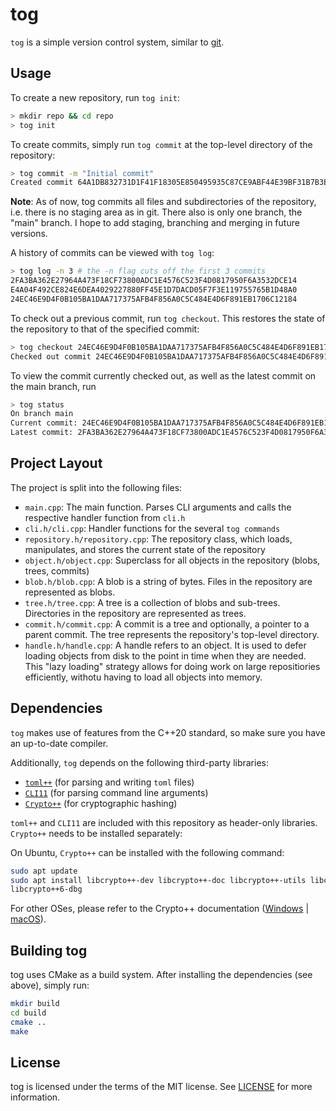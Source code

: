 # tog

`tog` is a simple version control system, similar to [git](https://git-scm.com/).

## Usage
To create a new repository, run `tog init`:
```bash
> mkdir repo && cd repo
> tog init
```

To create commits, simply run `tog commit` at the top-level directory of the
repository:
```bash
> tog commit -m "Initial commit"
Created commit 64A1DB832731D1F41F18305E850495935C87CE9ABF44E39BF31B7B3BD714AAB9
```

**Note**: As of now, tog commits all files and subdirectories of the repository,
i.e. there is no staging area as in git. There also is only one branch, the
"main" branch. I hope to add staging, branching and merging in future versions.

A history of commits can be viewed with `tog log`:
```bash
> tog log -n 3 # the -n flag cuts off the first 3 commits
2FA3BA362E27964A473F18CF73800ADC1E4576C523F4D0817950F6A3532DCE14
E4A04F492CE824E6DEA4029227880FF45E1D7DACD05F7F3E119755765B1D48A0
24EC46E9D4F0B105BA1DAA717375AFB4F856A0C5C484E4D6F891EB1706C12184
```

To check out a previous commit, run `tog checkout`. This restores the state
of the repository to that of the specified commit:
```bash
> tog checkout 24EC46E9D4F0B105BA1DAA717375AFB4F856A0C5C484E4D6F891EB1706C12184
Checked out commit 24EC46E9D4F0B105BA1DAA717375AFB4F856A0C5C484E4D6F891EB1706C12184
```

To view the commit currently checked out, as well as the latest commit on the
main branch, run
```bash
> tog status
On branch main
Current commit: 24EC46E9D4F0B105BA1DAA717375AFB4F856A0C5C484E4D6F891EB1706C12184
Latest commit: 2FA3BA362E27964A473F18CF73800ADC1E4576C523F4D0817950F6A3532DCE14
```

## Project Layout
The project is split into the following files:

- `main.cpp`: The main function. Parses CLI arguments and calls the respective
    handler function from `cli.h`
- `cli.h/cli.cpp`: Handler functions for the several `tog commands`
- `repository.h/repository.cpp`: The repository class, which loads, manipulates,
    and stores the current state of the repository
- `object.h/object.cpp`: Superclass for all objects in the repository (blobs,
    trees, commits)
- `blob.h/blob.cpp`: A blob is a string of bytes. Files in the repository are
    represented as blobs.
- `tree.h/tree.cpp`: A tree is a collection of blobs and sub-trees. Directories
    in the repository are represented as trees.
- `commit.h/commit.cpp`: A commit is a tree and optionally, a pointer to a
    parent commit. The tree represents the repository's top-level directory.
- `handle.h/handle.cpp`: A handle refers to an object. It is used to defer
    loading objects from disk to the point in time when they are needed. This
    "lazy loading" strategy allows for doing work on large repositiories
    efficiently, withotu having to load all objects into memory.


## Dependencies

`tog` makes use of features from the C++20 standard, so make sure you have an
up-to-date compiler.

Additionally, `tog` depends on the following third-party libraries:

- [`toml++`](https://marzer.github.io/tomlplusplus/) (for parsing and
  writing `toml` files)
- [`CLI11`](https://github.com/CLIUtils/CLI11) (for parsing command line
  arguments)
- [`Crypto++`](https://cryptopp.com/) (for cryptographic hashing)

`toml++` and `CLI11` are included with this repository as header-only libraries.
`Crypto++` needs to be installed separately:

On Ubuntu, `Crypto++` can be installed with the following command:
```bash
sudo apt update
sudo apt install libcrypto++-dev libcrypto++-doc libcrypto++-utils libcrypto++6
libcrypto++6-dbg
```

For other OSes, please refer to the Crypto++ documentation
([Windows](https://www.cryptopp.com/wiki/Visual_Studio) |
[macOS](https://www.cryptopp.com/wiki/OS_X_(Command_Line))).

## Building tog

tog uses CMake as a build system. After installing the dependencies (see above),
simply run:

```bash
mkdir build
cd build
cmake ..
make
```

## License
tog is licensed under the terms of the MIT license. See [LICENSE](LICENSE) for
more information.
